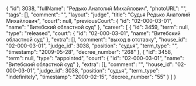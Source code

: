 {
    "id": 3038,
    "fullName": "Редько Анатолий Михайлович",
    "photoURL": "",
    "tags": [],
    "comment": "",
    "layout": "judge",
    "title": "Судья Редько Анатолий Михайлович",
    "court": null,
    "previousCourt": {
        "id": "02-000-03-01",
        "name": "Витебский областной суд"
    },
    "career": [
        {
            "id": 3459,
            "term": null,
            "type": "released",
            "court": {
                "id": "02-000-03-01",
                "name": "Витебский областной суд"
            },
            "extra": [],
            "comment": "выход в отставку",
            "house_id": "02-000-03-01",
            "judge_id": 3038,
            "position": "судья",
            "term_type": "",
            "timestamp": "2009-05-28",
            "decree_number": "268"
        },
        {
            "id": 3458,
            "term": null,
            "type": "appointed",
            "court": {
                "id": "02-000-03-01",
                "name": "Витебский областной суд"
            },
            "extra": [],
            "comment": "",
            "house_id": "02-000-03-01",
            "judge_id": 3038,
            "position": "судья",
            "term_type": "indefinitely",
            "timestamp": "2000-02-15",
            "decree_number": "55"
        }
    ]
}